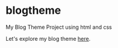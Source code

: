 # blogtheme
My Blog Theme Project using html and css

Let's explore my blog theme [here](https://codepen.io/oanhle33/pen/yLpNrow).


 
